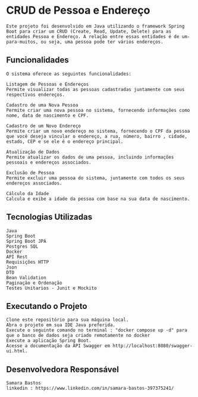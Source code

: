 # CRUD de Pessoa e Endereço

    Este projeto foi desenvolvido em Java utilizando o framework Spring Boot para criar um CRUD (Create, Read, Update, Delete) para as entidades Pessoa e Endereço. A relação entre essas entidades é de um-para-muitos, ou seja, uma pessoa pode ter vários endereços.


 ## Funcionalidades

    O sistema oferece as seguintes funcionalidades:

    Listagem de Pessoas e Endereços
    Permite visualizar todas as pessoas cadastradas juntamente com seus respectivos endereços.

    Cadastro de uma Nova Pessoa
    Permite criar uma nova pessoa no sistema, fornecendo informações como nome, data de nascimento e CPF.

    Cadastro de um Novo Endereço
    Permite criar um novo endereço no sistema, fornecendo o CPF da pessoa que você deseja vincular o endereço, a rua, número, bairro , cidade,  estado, CEP e se ele é o endereço principal.

    Atualização de Dados
    Permite atualizar os dados de uma pessoa, incluindo informações pessoais e endereços associados.

    Exclusão de Pessoa
    Permite excluir uma pessoa do sistema, juntamente com todos os seus endereços associados.

    Cálculo da Idade
    Calcula e exibe a idade da pessoa com base na sua data de nascimento.


## Tecnologias Utilizadas

    Java
    Spring Boot
    Spring Boot JPA
    Postgres SQL
    Docker 
    API Rest
    Requisições HTTP
    Json
    DTO
    Bean Validation
    Paginação e Ordenação 
    Testes Unitarios - Junit e Mockito


## Executando o Projeto

    Clone este repositório para sua máquina local.
    Abra o projeto em sua IDE Java preferida.
    Execute o seguinte comando no terminal : "docker compose up -d" para que o banco de dados seja criado remotamente no docker
    Execute a aplicação Spring Boot.
    Acesse a documentação da API Swagger em http://localhost:8080/swagger-ui.html.


## Desenvolvedora Responsável 

    Samara Bastos
    linkedin : https://www.linkedin.com/in/samara-bastos-397375241/
